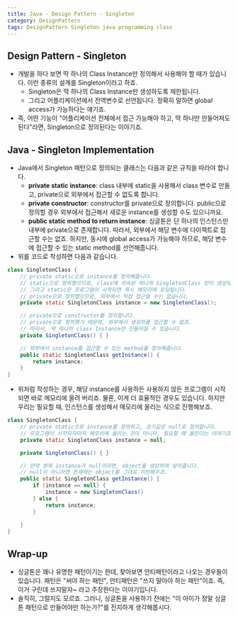 ```yaml
---
title: Java - Design Pattern - Singleton
category: DesignPattern
tags: DesignPattern Singleton java programming class 
---
```


## Design Pattern - Singleton

- 개발을 하다 보면 딱 하나의 Class Instance만 정의해서 사용해야 할 때가 있습니다. 이런 종류의 설계를 Singleton이라고 하죠. 
  - Singleton은 딱 하나의 Class Instance만 생성하도록 제한됩니다.
  - 그리고 어플리케이션에서 전역변수로 선언됩니다. 정확히 말하면 global access가 가능하다는 얘기죠.
- 즉, 어떤 기능이 "어플리케이션 전체에서 접근 가능해야 하고, 딱 하나만 만들어져도 된다"라면, Singleton으로 정의된다는 이야기죠.

## Java - Singleton Implementation 

- Java에서 Singleton 패턴으로 정의되는 클래스는 다음과 같은 규칙을 따라야 합니다.
  - **private static instance**: class 내부에 static을 사용해서 class 변수로 만들고, private으로 외부에서 접근할 수 없도록 합니다.
  - **private constructor**: constructor를 private으로 정의합니다. public으로 정의할 경우 외부에서 접근해서 새로운 instance를 생성할 수도 있으니까요.
  - **public static method to return instance**: 싱글톤은 단 하나의 인스턴스만 내부에 private으로 존재합니다. 따라서, 외부에서 해당 변수에 다이렉트로 접근할 수는 없죠. 하지만, 동시에 global access가 가능해야 하므로, 해당 변수에 접근할 수 있는 static method를 선언해줍니다.
- 위를 코드로 작성하면 다음과 같습니다.

```java
class SingletonClass {
    // private static으로 instance를 정의해줍니다.
    // static으로 정의했으므로, class에 귀속된 하나의 SingletonClass 만이 생성되죠.
    // 그리고 static은 프로그램이 시작되면 즉시 메모리에 로딩됩니다.
    // private으로 정의했으므로, 외부에서 직접 접근할 수는 없습니다.
    private static SingletonClass instance = new SingletonClass();

    // private으로 constructor를 정의합니다.
    // private으로 정의했기 때문에, 외부에서 생성자를 접근할 수 없죠.
    // 따라서, 딱 하나의 class Instance만 만들어질 수 있습니다.
    private SingletonClass() { }

    // 외부에서 instance를 접근할 수 있는 method를 정의해줍니다.
    public static SingletonClass getInstance() {
        return instance;
    }
}
```

- 위처럼 작성하는 경우, 해당 instance를 사용하든 사용하지 않든 프로그램이 시작되면 바로 메모리에 올려 버리죠. 물론, 이게 더 효율적인 경우도 있습니다. 하지만 우리는 필요할 때, 인스턴스를 생성해서 메모리에 올리는 식으로 진행해보죠.

```java
class SingletonClass {
    // private static으로 instance를 정의하고, 초기값은 null로 정의합니다.
    // 프로그램이 시작되자마자 메모리에 올리는 것이 아니라, 필요할 때 올린다는 이야기죠.
    private static SingletonClass instance = null;

    private SingletonClass() { }

    // 만약 현재 instance가 null이라면, object를 생성하여 넣어줍니다.
    // null이 아니라면 존재하는 object를 그대로 리턴해주죠.
    public static SingletonClass getInstance() {
        if (instance == null) {
            instance = new SingletonClass()
        } else {
            return instance;
        }
        
    }
}
```

## Wrap-up

- 싱글톤은 꽤나 유명한 패턴이기는 한데, 찾아보면 안티패턴이라고 나오는 경우들이 있습니다. 패턴은 "써야 하는 패턴", 안티패턴은 "쓰지 말아야 하는 패턴"이죠. 즉, 이거 구린데 쓰지말자~ 라고 주장한다는 이야기입니다.
- 솔직히, 그럴지도 모르죠. 그러니, 싱글톤을 사용하기 전에는 "이 아이가 정말 싱글톤 패턴으로 만들어야만 하는가?"를 진지하게 생각해봅시다.
